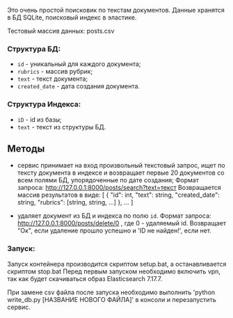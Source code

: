 Это очень простой поисковик по текстам документов. Данные хранятся в БД SQLite, поисковый индекс в эластике. 

Тестовый массив данных: posts.csv

### Структура БД:

- `id` - уникальный для каждого документа;
- `rubrics` - массив рубрик;
- `text` - текст документа;
- `created_date` - дата создания документа.

### Структура Индекса:

- `iD` - id из базы;
- `text` - текст из структуры БД.

## Методы

- сервис принимает на вход произвольный текстовый запрос, ищет по тексту документа в индексе и возвращает первые 20 документов со всем полями БД, упорядоченные по дате создания;
Формат запроса: http://127.0.0.1:8000/posts/search?text=текст
Возвращается массив результатов в виде:
[
    {
        "id": int,
        "text": string,
        "created_date": string,
        "rubrics": [string, string, ...]
    },
    ...
]

- удаляет документ из БД и индекса по полю  `id`.
Формат запроса: http://127.0.0.1:8000/posts/delete/0 , где 0 - удаляемый id.
Возвращает "Ок", если удаление прошло успешно и 'ID не найден!', если нет.

### Запуск:

Запуск контейнера производится скриптом setup.bat, а останавливается скриптом stop.bat
Перед первым запуском необходимо включить vpn, так как будет скачиваться образ Elasticsearch 7.17.7.

При замене csv файла после запуска необходимо выполнить 'python write_db.py [НАЗВАНИЕ НОВОГО ФАЙЛА]' в консоли и перезапустить сервис.
